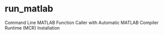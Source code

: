 # run_matlab
Command Line MATLAB Function Caller with Automatic MATLAB Compiler Runtime (MCR) Installation
